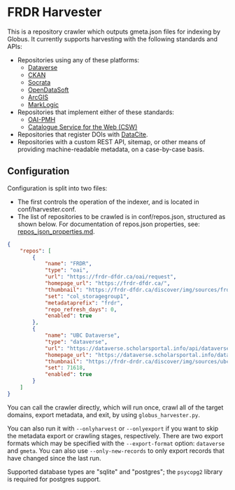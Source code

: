 # FRDR Harvester

This is a repository crawler which outputs gmeta.json files for indexing by Globus. It currently supports harvesting with the following standards and APIs:

- Repositories using any of these platforms:
    - [Dataverse](https://dataverse.org/)
    - [CKAN](https://ckan.org/)
    - [Socrata](https://dev.socrata.com/)
    - [OpenDataSoft](https://www.opendatasoft.com/)
    - [ArcGIS](https://www.esri.com/en-us/arcgis/products/arcgis-open-data)
    - [MarkLogic](https://www.marklogic.com/)
- Repositories that implement either of these standards:
    - [OAI-PMH](https://www.openarchives.org/pmh/)
    - [Catalogue Service for the Web (CSW)](https://www.ogc.org/standards/cat)
- Repositories that register DOIs with [DataCite](https://datacite.org/).
- Repositories with a custom REST API, sitemap, or other means of providing machine-readable metadata, on a case-by-case basis.


## Configuration
Configuration is split into two files:

- The first controls the operation of the indexer, and is located in conf/harvester.conf.
- The list of repositories to be crawled is in conf/repos.json, structured as shown below. For documentation of repos.json properties, see: [repos\_json\_properties.md](https://github.com/frdr-dfdr/frdr_harvest/blob/master/admin/repos_json_properties.md).

~~~~~~~~~~~~~~~~~~~~~~~~~~~~~~~~~~~~~~~~~~~~~~~~~~~~~~~~~~~~~~~~~~~~~~~~~~~ json
{
    "repos": [
        {
            "name": "FRDR",
            "type": "oai",
            "url": "https://frdr-dfdr.ca/oai/request",
            "homepage_url": "https://frdr-dfdr.ca/",
            "thumbnail": "https://frdr-dfdr.ca/discover/img/sources/frdr_80x80.png",
            "set": "col_storagegroup1",
            "metadataprefix": "frdr",
            "repo_refresh_days": 0,
            "enabled": true
        },
        {
            "name": "UBC Dataverse",
            "type": "dataverse",
            "url": "https://dataverse.scholarsportal.info/api/dataverses/%id%/contents",
            "homepage_url": "https://dataverse.scholarsportal.info/dataverse/ubc",
            "thumbnail": "https://frdr-drdr.ca/discover/img/sources/ubccrest_80x80.png",
            "set": 71618,
            "enabled": true
        }
    ]
}
~~~~~~~~~~~~~~~~~~~~~~~~~~~~~~~~~~~~~~~~~~~~~~~~~~~~~~~~~~~~~~~~~~~~~~~~~~~~~~~~

You can call the crawler directly, which will run once, crawl all of the target domains, export metadata, and exit, by using `globus_harvester.py`.

You can also run it with `--onlyharvest` or `--onlyexport` if you want to skip the metadata export or crawling stages, respectively. There are two export formats which may be specified with the `--export-format` option: `dataverse` and `gmeta`. You can also use `--only-new-records` to only export records that have changed since the last run.

Supported database types are "sqlite" and "postgres"; the `psycopg2` library is required for postgres support.